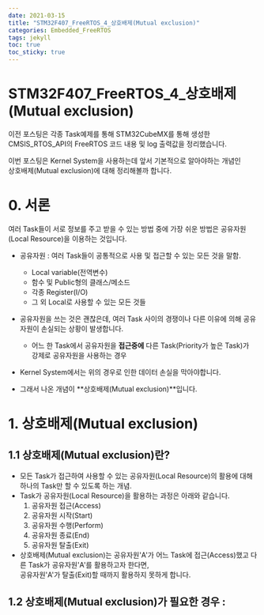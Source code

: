 ```yaml
---
date: 2021-03-15
title: "STM32F407_FreeRTOS_4_상호배제(Mutual exclusion)"
categories: Embedded_FreeRTOS
tags: jekyll
toc: true  
toc_sticky: true 
---
```


STM32F407_FreeRTOS_4_상호배제(Mutual exclusion)
=============

이전 포스팅은 각종 Task예제를 통해 STM32CubeMX를 통해 생성한    
CMSIS_RTOS_API의 FreeRTOS 코드 내용 및 log 출력값을 정리했습니다.

이번 포스팅은 Kernel System을 사용하는데 앞서 기본적으로 알아야하는 개념인    
상호배제(Mutual exclusion)에 대해 정리해볼까 합니다.

# 0. 서론
여러 Task들이 서로 정보를 주고 받을 수 있는 방법 중에 가장 쉬운 방법은 공유자원(Local Resource)을 이용하는 것입니다.    
* 공유자원 : 여러 Task들이 공통적으로 사용 및 접근할 수 있는 모든 것을 말함.
    * Local variable(전역변수)
    * 함수 및 Public형의 클래스/메소드
    * 각종 Register(I/O)
    * 그 외 Local로 사용할 수 있는 모든 것들


* 공유자원을 쓰는 것은 괜찮은데, 여러 Task 사이의 경쟁이나 다른 이유에 의해 공유자원이 손실되는 상황이 발생합니다.
    * 어느 한 Task에서 공유자원을 **접근중에** 다른 Task(Priority가 높은 Task)가 강제로 공유자원을 사용하는 경우
* Kernel System에서는 위의 경우로 인한 데이터 손실을 막아야합니다.
* 그래서 나온 개념이 **상호배제(Mutual exclusion)**입니다.

# 1. 상호배제(Mutual exclusion)
## 1.1 상호배제(Mutual exclusion)란?
* 모든 Task가 접근하여 사용할 수 있는 공유자원(Local Resource)의 활용에 대해 하나의 Task만 할 수 있도록 하는 개념.
* Task가 공유자원(Local Resource)을 활용하는 과정은 아래와 같습니다.
    1. 공유자원 접근(Access)
    2. 공유자원 시작(Start)
    3. 공유자원 수행(Perform)
    4. 공유자원 종료(End)
    5. 공유자원 탈출(Exit)
* 상호배제(Mutual exclusion)는 공유자원'A'가 어느 Task에 접근(Access)했고 다른 Task가 공유자원'A'를 활용하고자 한다면,    
  공유자원'A'가 탈출(Exit)할 때까지 활용하지 못하게 합니다.
## 1.2 상호배제(Mutual exclusion)가 필요한 경우 : 

